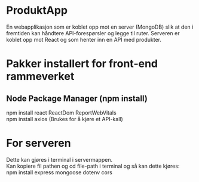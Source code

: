 # ProduktApp
En webapplikasjon som er koblet opp mot en server (MongoDB) slik at den i fremtiden kan håndtere API-forespørsler og legge til ruter. Serveren er koblet opp mot React og som henter inn en API med produkter. 

# Pakker installert for front-end rammeverket
## Node Package Manager (npm install)
npm install react ReactDom ReportWebVitals \
npm install axios (Brukes for å kjøre et API-kall)

# For serveren
Dette kan gjøres i terminal i servermappen. \
Kan kopiere fil pathen og cd file-path i terminal og så kan dette kjøres: \
npm install express mongoose dotenv cors

